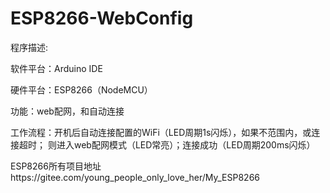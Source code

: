 # ESP8266-WebConfig
程序描述:

软件平台：Arduino IDE

硬件平台：ESP8266（NodeMCU）

功能：web配网，和自动连接

工作流程：开机后自动连接配置的WiFi（LED周期1s闪烁），如果不范围内，或连接超时；
	则进入web配网模式（LED常亮）；连接成功（LED周期200ms闪烁）
	
ESP8266所有项目地址https://gitee.com/young_people_only_love_her/My_ESP8266
